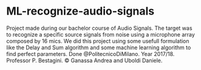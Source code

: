 # ML-recognize-audio-signals
Project made during our bachelor course of Audio Signals.
The target was to recognize a specific source signals from noise using a microphone array composed by 16 mics.
We did this project using some usefull formulation like the Delay and Sum algorithm and some machine learning algorithm to find perfect parameters.
Done @PolitecnicoDiMilano.
Year 2017/18.
Professor P. Bestagini.
© Ganassa Andrea and Uboldi Daniele.
